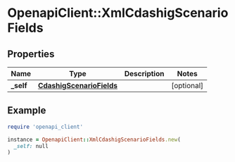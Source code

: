 # OpenapiClient::XmlCdashigScenarioFields

## Properties

| Name | Type | Description | Notes |
| ---- | ---- | ----------- | ----- |
| **_self** | [**CdashigScenarioFields**](CdashigScenarioFields.md) |  | [optional] |

## Example

```ruby
require 'openapi_client'

instance = OpenapiClient::XmlCdashigScenarioFields.new(
  _self: null
)
```

